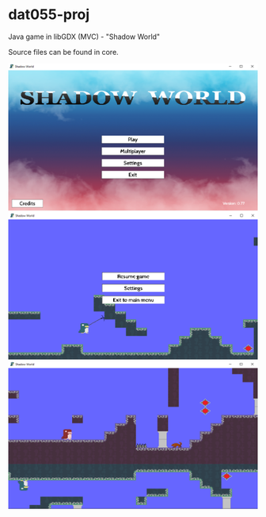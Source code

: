 # dat055-proj
Java game in libGDX (MVC) - "Shadow World"

Source files can be found in core.

![Title screen](repo_images/shadow_world_title_screen.png)
![World 1 with pause screen](repo_images/shadow_world_paused_screen.png)
![World 2 toggle between characters](repo_images/shadow_world_world2.png)
